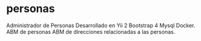 # personas
Administrador de Personas 
Desarrollado en Yii 2
Bootstrap 4
Mysql
Docker.
ABM de personas
ABM de direcciones relacionadas a las personas.
